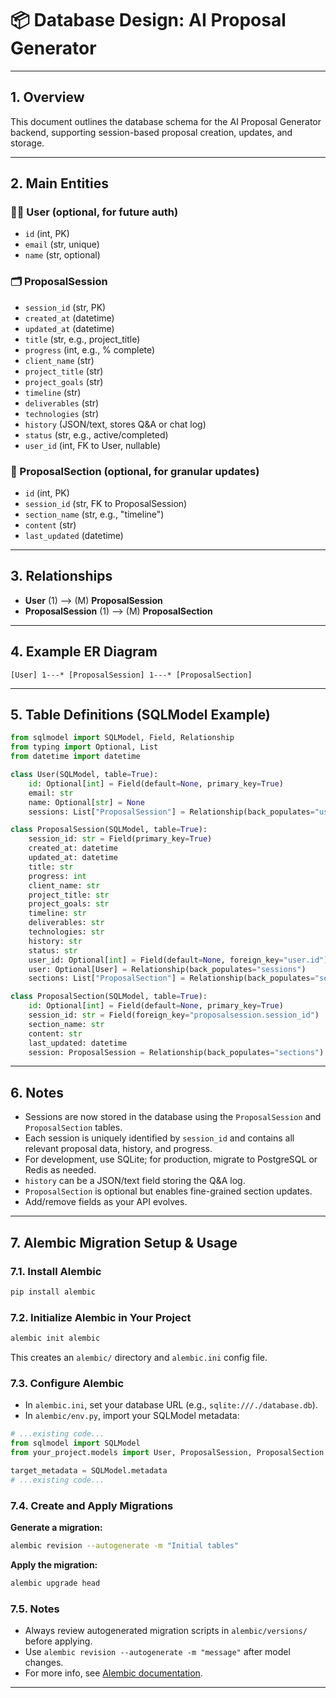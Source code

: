 # 📦 Database Design: AI Proposal Generator

---

## 1. Overview

This document outlines the database schema for the AI Proposal Generator backend, supporting session-based proposal creation, updates, and storage.

---

## 2. Main Entities

### 🧑‍💼 User (optional, for future auth)
- `id` (int, PK)
- `email` (str, unique)
- `name` (str, optional)

### 🗂️ ProposalSession
- `session_id` (str, PK)
- `created_at` (datetime)
- `updated_at` (datetime)
- `title` (str, e.g., project_title)
- `progress` (int, e.g., % complete)
- `client_name` (str)
- `project_title` (str)
- `project_goals` (str)
- `timeline` (str)
- `deliverables` (str)
- `technologies` (str)
- `history` (JSON/text, stores Q&A or chat log)
- `status` (str, e.g., active/completed)
- `user_id` (int, FK to User, nullable)

### 📝 ProposalSection (optional, for granular updates)
- `id` (int, PK)
- `session_id` (str, FK to ProposalSession)
- `section_name` (str, e.g., "timeline")
- `content` (str)
- `last_updated` (datetime)

---

## 3. Relationships

- **User** (1) ⟶ (M) **ProposalSession**
- **ProposalSession** (1) ⟶ (M) **ProposalSection**

---

## 4. Example ER Diagram

```
[User] 1---* [ProposalSession] 1---* [ProposalSection]
```

---

## 5. Table Definitions (SQLModel Example)

```python
from sqlmodel import SQLModel, Field, Relationship
from typing import Optional, List
from datetime import datetime

class User(SQLModel, table=True):
    id: Optional[int] = Field(default=None, primary_key=True)
    email: str
    name: Optional[str] = None
    sessions: List["ProposalSession"] = Relationship(back_populates="user")

class ProposalSession(SQLModel, table=True):
    session_id: str = Field(primary_key=True)
    created_at: datetime
    updated_at: datetime
    title: str
    progress: int
    client_name: str
    project_title: str
    project_goals: str
    timeline: str
    deliverables: str
    technologies: str
    history: str
    status: str
    user_id: Optional[int] = Field(default=None, foreign_key="user.id")
    user: Optional[User] = Relationship(back_populates="sessions")
    sections: List["ProposalSection"] = Relationship(back_populates="session")

class ProposalSection(SQLModel, table=True):
    id: Optional[int] = Field(default=None, primary_key=True)
    session_id: str = Field(foreign_key="proposalsession.session_id")
    section_name: str
    content: str
    last_updated: datetime
    session: ProposalSession = Relationship(back_populates="sections")
```

---

## 6. Notes

- Sessions are now stored in the database using the `ProposalSession` and `ProposalSection` tables.
- Each session is uniquely identified by `session_id` and contains all relevant proposal data, history, and progress.
- For development, use SQLite; for production, migrate to PostgreSQL or Redis as needed.
- `history` can be a JSON/text field storing the Q&A log.
- `ProposalSection` is optional but enables fine-grained section updates.
- Add/remove fields as your API evolves.

---

## 7. Alembic Migration Setup & Usage

### 7.1. Install Alembic

```sh
pip install alembic
```

### 7.2. Initialize Alembic in Your Project

```sh
alembic init alembic
```

This creates an `alembic/` directory and `alembic.ini` config file.

### 7.3. Configure Alembic

- In `alembic.ini`, set your database URL (e.g., `sqlite:///./database.db`).
- In `alembic/env.py`, import your SQLModel metadata:

```python
# ...existing code...
from sqlmodel import SQLModel
from your_project.models import User, ProposalSession, ProposalSection  # adjust import as needed

target_metadata = SQLModel.metadata
# ...existing code...
```

### 7.4. Create and Apply Migrations

**Generate a migration:**
```sh
alembic revision --autogenerate -m "Initial tables"
```

**Apply the migration:**
```sh
alembic upgrade head
```

### 7.5. Notes

- Always review autogenerated migration scripts in `alembic/versions/` before applying.
- Use `alembic revision --autogenerate -m "message"` after model changes.
- For more info, see [Alembic documentation](https://alembic.sqlalchemy.org/en/latest/).

---